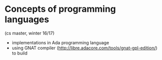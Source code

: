 # Concepts of programming languages
(cs master, winter 16/17)

- implementations in Ada programming language
- using GNAT compiler (http://libre.adacore.com/tools/gnat-gpl-edition/) to build
